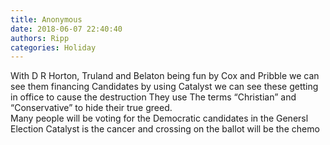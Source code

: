 ```yaml
---
title: Anonymous
date: 2018-06-07 22:40:40
authors: Ripp
categories: Holiday
---
```


 With D R Horton, Truland and Belaton being fun by Cox and Pribble we can see them financing Candidates by using Catalyst we can see these getting in office to cause the destruction
They use The terms “Christian” and “Conservative” to hide their true greed.  
Many people will be voting for the Democratic candidates in the Genersl Election
Catalyst is the cancer and crossing on the ballot will be the chemo